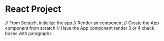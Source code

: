 # React Project

// From Scratch, initialize the app
// Render an <App /> component
// Create the App component from scratch
// Have the App component render 3 or 4 check boxes with paragraphs